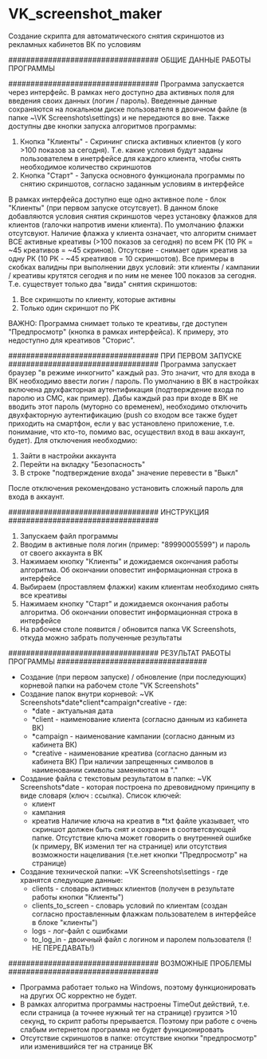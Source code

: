# VK_screenshot_maker
Создание скрипта для автоматического снятия скриншотов из рекламных кабинетов ВК по условиям

##################################
<bold>ОБЩИЕ ДАННЫЕ РАБОТЫ ПРОГРАММЫ</bold>

##################################
Программа запускается через интерфейс. В рамках него доступно два активных поля для введения своих данных (логин / пароль). Введенные данные сохраняются на локальном диске пользователя в двоичном файле (в папке ~\VK Screenshots\settings) и не передаются во вне.
Также доступны две кнопки запуска алгоритмов программы:
  1. Кнопка "Клиенты" - Скрининг списка активных клиентов (у кого >100 показов за сегодня). Т.е. какие условия будут заданы пользователем в инетрфейсе для каждого клиента, чтобы снять необходимое количество скриншотов
  2. Кнопка "Старт" - Запуска основного функционала программы по снятию скриншотов, согласно заданным условиям в интерфейсе
 
В рамках интерфейса доступно еще одно активное поле - блок "Клиенты" (при первом запуске отсутсвует). В данном блоке добавляются условия снятия скриншотов через установку флажков для клиентов (галочки напротив имени клиента). По умолчанию флажки отсутсвуют. Наличие флажка у клиента означает, что алгоритм снимает ВСЕ активные креативы (>100 показов за сегодня) по всем РК (10 РК = ~45 креативов = ~45 скринов). Отсутсвие - снимает один креатив за одну РК (10 РК  - ~45 креативов = 10 скриншотов). Все примеры в скобках валидны при выполнении двух условий: эти клиенты / кампании / креативы крутятся сегодня и по ним не менее 100 показов за сегодня. Т.е. существует только два "вида" снятия скриншотов:
  1. Все скриншоты по клиенту, которые активны
  2. Только один скриншот по РК

ВАЖНО: Программа снимает только те креативы, где доступен "Предпросмотр" (кнопка в рамках интерфейса). К примеру, это недоступно для креативов "Сторис".

##################################
ПРИ ПЕРВОМ ЗАПУСКЕ
##################################
Программа запускает браузер "в режиме инкогнито" каждый раз. Это значит, что для входа в ВК необходимо ввести логин / пароль. По умолчанию в ВК в настройках включена двухфакторная аутентификация (подтверждение входа по паролю из СМС, как пример). Дабы каждый раз при входе в ВК не вводить этот пароль (муторно со временем), необходимо отключить двухфакторную аутентификацию (push со входом все также будет приходить на смартфон, если у вас установлено приложение, т.е. понимание, что кто-то, помимо вас, осуществил вход в ваш аккаунт, будет). Для отключения необходмио:
  1. Зайти в настройки аккаунта
  2. Перейти на вкладку "Безопасность"
  3. В строке "подтверждение входа" значение перевести в "Выкл"
  
После отключения рекомендовано установить сложный пароль для входа в аккаунт.

##################################
ИНСТРУКЦИЯ
##################################
1. Запускаем файл программы
2. Вводим в активные поля логин (пример: "89990005599") и пароль от своего аккаунта в ВК
3. Нажимаем кнопку "Клиенты" и дожидаемся окончания работы алгоритма. Об окончании оповестит информационная строка в интерфейсе
4. Выбираем (проставляем флажки) каким клиентам необходимо снять все креативы
5. Нажимаем кнопку "Старт" и дожидаемся окончания работы алгоритма. Об окончании оповестит информационная строка в интерфейсе
6. На рабочем столе появится / обновится папка VK Screenshots, откуда можно забрать полученные результаты

##################################
РЕЗУЛЬТАТ РАБОТЫ ПРОГРАММЫ
##################################
- Создание (при первом запуске) / обновление (при последующих) корневой папки на рабочем столе "VK Screenshots"
- Создание папок внутри корневой: ~VK Screenshots\*date\*client\*campaign\*creative - где:
	- *date - актуальная дата
	- *client - наименование клиента (согласно данным из кабинета ВК)
	- *campaign - наименование кампании (согласно данным из кабинета ВК)
	- *creative - наименование креатива (согласно данным из кабинета ВК)
	При наличии запрещенных символов в наименовании символы заменяются на "."
- Создание файла с текстовым результатом в папке: ~VK Screenshots\*date  - которая построена по древовидному принципу в виде словаря (ключ : ссылка). Список ключей:
	- клиент
	- кампания
	- креатив
	Наличие ключа на креатив в *txt файле указывает, что скриншот должен быть снят и сохранен в соответсвующей папке. Отсутствие ключа может говорить о внутренней ошибке (к примеру, ВК изменил тег на странице) или отсутствия возможности нацеливания (т.е.нет кнопки "Предпросмотр" на странице)
- Создание технической папки: ~VK Screenshots\settings  - где хранятся следующие данные:
	- clients - словарь активных клиентов (получен в результате работы кнопки "Клиенты")
	- clients_to_screen - словарь условий по клиентам (создан согласно проставленным флажкам пользователем в интерфейсе в блоке "клиенты")
	- logs - лог-файл с ошибками
	- to_log_in - двоичный файл с логином и паролем пользователя (!НЕ ПЕРЕДАВАТЬ!)

##################################
ВОЗМОЖНЫЕ ПРОБЛЕМЫ
##################################
- Программа работает только на Windows, поэтому функционировать на других ОС корректно не будет.
- В рамках алгоритма программы настроены TimeOut действий, т.е. если страница (а точнее нужный тег на странице) грузится >10 секунд, то скрипт работы прерывается. Поэтому при работе с очень слабым интернетом программа не будет функционировать
- Отсутствие скриншотов в папке: отсутствие кнопки "предпросмотр" или изменившийся тег на странице ВК
